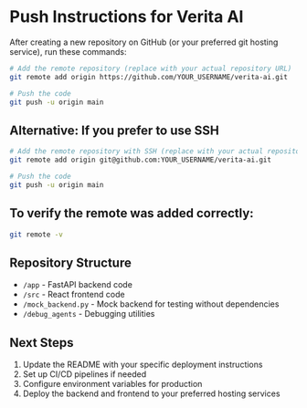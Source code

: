 # Push Instructions for Verita AI

After creating a new repository on GitHub (or your preferred git hosting service), run these commands:

```bash
# Add the remote repository (replace with your actual repository URL)
git remote add origin https://github.com/YOUR_USERNAME/verita-ai.git

# Push the code
git push -u origin main
```

## Alternative: If you prefer to use SSH

```bash
# Add the remote repository with SSH (replace with your actual repository URL)
git remote add origin git@github.com:YOUR_USERNAME/verita-ai.git

# Push the code
git push -u origin main
```

## To verify the remote was added correctly:

```bash
git remote -v
```

## Repository Structure

- `/app` - FastAPI backend code
- `/src` - React frontend code  
- `/mock_backend.py` - Mock backend for testing without dependencies
- `/debug_agents` - Debugging utilities

## Next Steps

1. Update the README with your specific deployment instructions
2. Set up CI/CD pipelines if needed
3. Configure environment variables for production
4. Deploy the backend and frontend to your preferred hosting services